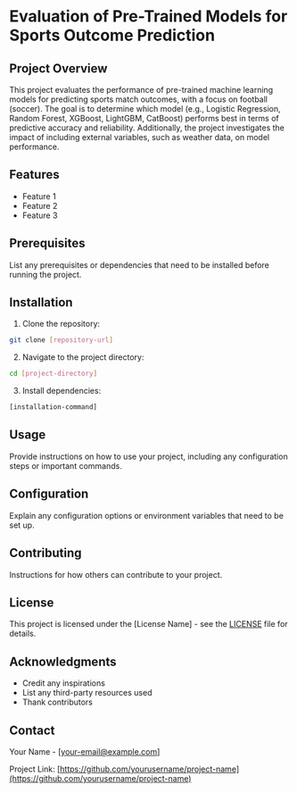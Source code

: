 # Evaluation of Pre-Trained Models for Sports Outcome Prediction

## Project Overview
This project evaluates the performance of pre-trained machine learning models for predicting sports match outcomes, with a focus on football (soccer). The goal is to determine which model (e.g., Logistic Regression, Random Forest, XGBoost, LightGBM, CatBoost) performs best in terms of predictive accuracy and reliability. Additionally, the project investigates the impact of including external variables, such as weather data, on model performance.

## Features

- Feature 1
- Feature 2
- Feature 3

## Prerequisites

List any prerequisites or dependencies that need to be installed before running the project.

## Installation

1. Clone the repository:
```bash
git clone [repository-url]
```

2. Navigate to the project directory:
```bash
cd [project-directory]
```

3. Install dependencies:
```bash
[installation-command]
```

## Usage

Provide instructions on how to use your project, including any configuration steps or important commands.

## Configuration

Explain any configuration options or environment variables that need to be set up.

## Contributing

Instructions for how others can contribute to your project.

## License

This project is licensed under the [License Name] - see the [LICENSE](LICENSE) file for details.

## Acknowledgments

- Credit any inspirations
- List any third-party resources used
- Thank contributors

## Contact

Your Name - [your-email@example.com]

Project Link: [https://github.com/yourusername/project-name](https://github.com/yourusername/project-name) 
